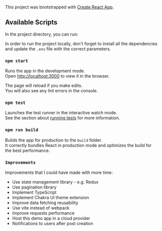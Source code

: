 This project was bootstrapped with [Create React App](https://github.com/facebook/create-react-app).

## Available Scripts

In the project directory, you can run:

In order to run the project locally, don't forget to install all the dependencies and update the `.env` file with the correct parameters.

### `npm start`

Runs the app in the development mode.<br />
Open [http://localhost:3000](http://localhost:3000) to view it in the browser.

The page will reload if you make edits.<br />
You will also see any lint errors in the console.

### `npm test`

Launches the test runner in the interactive watch mode.<br />
See the section about [running tests](https://facebook.github.io/create-react-app/docs/running-tests) for more information.

### `npm run build`

Builds the app for production to the `build` folder.<br />
It correctly bundles React in production mode and optimizes the build for the best performance.

### `Improvements`

Improvements that I could have made with more time:

- Use state management library - e.g. Redux
- Use pagination library
- Implement TypeScript
- Implement Chakra UI theme extension
- Improve data fetching reusability
- Use vite instead of webpack
- Improve requests performance
- Host this demo app in a cloud provider
- Notifications to users after post creation
